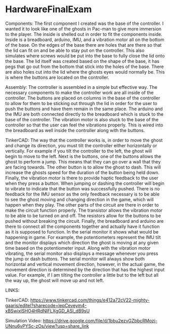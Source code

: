 # HardwareFinalExam

Components: The first component I created was the base of the controller. I wanted it to look like one of the ghosts in Pac-man to give more immersion to the player. The inside is shelled out in order to fit the components inside. Inside is a breadboard, arduino, IMU, and a vibration motor all on the bottom of the base. On the edges of the base there are holes that are there so that the lid can fit on and be able to stay put on the controller. This also simulates where screws would be put into the base to fully close the lid onto the base. The lid itself was created based on the shape of the base, it has pegs that go out from the bottom that stick into the holes of the base. There are also holes cut into the lid where the ghosts eyes would normally be. This is where the buttons are located on the controller. 


Assembly: The controller is assembled in a simple but effective way. The necessary components to make the controller work are all inside of the controller. The buttons are placed on columns in the base of the controller to allow for them to be sticking out through the lid in order for the user to push the buttons and have them remain in the same place. The arduino and the IMU are both connected directly to the breadboard which is stuck to the base of the controller. The vibration motor is also stuck to the base of the controller so that the user can feel the vibrations properly. This is wired into the breadboard as well inside the controller along with the buttons.


TinkerCAD: The way that the controller works is, in order to move the ghost and change its direction, you must tilt the controller either horizontally or vertically. For example if you tilt the controller to the left, the ghost will begin to move to the left. Next is the buttons, one of the buttons allows the ghost to perform a jump. This means that they can go over a wall that they are facing towards. The other button is to allow the ghost to dash. This will increase the ghosts speed for the duration of the button being held down. Finally, the vibration motor is there to provide haptic feedback to the user when they press a button. When jumping or dashing the controller will begin to vibrate to indicate that the button was successfully pushed. There is no feedback for the IMU sensor as the only feedback necessary is to be able to see the ghost moving and changing direction in the game, which will happen when they play. The other parts of the circuit are there in order to make the circuit function properly. The transistor allows the vibration motor to be able to be turned on and off. The resistors allow for the buttons to be pushed without breaking the circuit. Finally, the breadboard and arduino are there to connect all the components together and actually have it function as it is supposed to function. In the serial monitor it shows what would be happening in game. For example, the potentiometers represent the IMU tilt and the monitor displays which direction the ghost is moving at any given time based on the potentiometer input. Along with the vibration motor vibrating, the serial monitor also displays a message whenever you press the jump or dash buttons. The serial monitor will always show both horizontal and vertical movement direction, however, in the actual game, the movement direction is determined by the direction that has the highest input value. For example, if I am tilting the controller a little but to the left but all the way up, the ghost will move up and not left.


LINKS:

TinkerCAD: https://www.tinkercad.com/things/e412a72cV22-mighty-gaaris/editel?sharecode=lepCeveym4-xBSwixISHO4HRdNIFLXgGD_ASI_dB9sU

Simulation Video: https://drive.google.com/file/d/1bbu2ezvGZbbcRMozj-UNnu6vPYSc-zOs/view?usp=share_link


